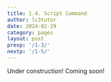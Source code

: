 ```yaml
---
title: 1.4. Script Command
author: lc3tutor
date: 2024-02-29
category: pages
layout: post
prevp: '/1-3/'
nextp: '/1-5/'
---
```


Under construction! Coming soon!

